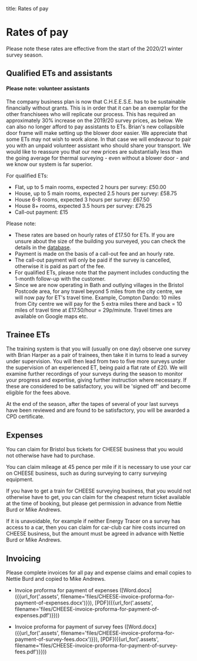 title: Rates of pay

# Rates of pay

Please note these rates are effective from the start of the 2020/21 winter
survey season.

## Qualified ETs and assistants

<div class="alert alert-info">

<h4 class="alert-heading">Please note: volunteer assistants</h4>

<!--<p>This Spring, because we had not received any grants, we had to take a
management decision that we could only afford to use unpaid volunteer
Assistants. The reason for this is that we thought £150 (double last year's
fee) was as much as the market would bear, while the actual cost of a survey to
us is £240 if including overheads - despite all senior management working for
nothing. If we paid assistants we would make a loss on all our survey direct
salary costs - unsustainable. Until we get an additional income stream we
cannot change this decision. An exception to this is when we are paid a
considerably higher survey fee by a client or third party - this has to be in
excess of £240.</p>-->

<p> The company business plan is now that C.H.E.E.S.E. has to be sustainable
financially without grants. This is in order that it can be an exemplar for the
other franchisees who will replicate our process. This has required an
approximately 30% increase on the 2019/20 survey prices, as below. We can also
no longer afford to pay assistants to ETs. Brian's new collapsible door frame
will make setting up the blower door easier. We appreciate that some ETs may
not wish to work alone. In that case we will endeavour to pair you with an
unpaid volunteer assistant who should share your transport. We would like to
reassure you that our new prices are substantially less than the going average
for thermal surveying - even without a blower door - and we know our system is
far superior.</p>

</div>

For qualified ETs:

- Flat, up to 5 main rooms, expected 2 hours per survey: £50.00
- House, up to 5 main rooms, expected 2.5 hours per survey: £58.75
- House 6-8 rooms, expected 3 hours per survey: £67.50
- House 8+ rooms, expected 3.5 hours per survey: £76.25
- Call-out payment: £15

Please note:

 - These rates are based on hourly rates of £17.50 for ETs. If you are unsure
   about the size of the building you surveyed, you can check the details in the
  [database](/admin).
 - Payment is made on the basis of a call-out fee and an hourly rate.
 - The call-out payment will only be paid if the survey is cancelled, otherwise
   it is paid as part of the fee.
 - For qualified ETs, please note that the payment includes conducting the
   1-month follow-up with the customer.
 - Since we are now operating in Bath and outlying villages in the Bristol
   Postcode area, for any travel beyond 5 miles from the city centre, we will
   now pay for ET's travel time. Example, Compton Dando: 10 miles from City centre
   we will pay for the 5 extra miles there and back = 10 miles of travel time at
   £17.50/hour = 29p/minute. Travel times are available on Google maps etc.


## Trainee ETs

The training system is that you will (usually on one day) observe one survey
with Brian Harper as a pair of trainees, then take it in turns to lead a survey
under supervision. You will then lead from two to five more surveys under the
supervision of an experienced ET, being paid a flat rate of £20. We will
examine further recordings of your surveys during the season to monitor your
progress and expertise, giving further instruction where necessary. If these
are considered to be satisfactory, you will be 'signed off' and become eligible
for the fees above.

At the end of the season, after the tapes of several of your last surveys have
been reviewed and are found to be satisfactory, you will be awarded a CPD
certificate.


## Expenses

You can claim for Bristol bus tickets for CHEESE business that you would not
otherwise have had to purchase.

You can claim mileage at 45 pence per mile if it is necessary to use your car
on CHEESE business, such as during surveying to carry surveying equipment.

If you have to get a train for CHEESE surveying business, that you would not
otherwise have to get, you can claim for the cheapest return ticket available
at the time of booking, but please get permission in advance from Nettie Burd
or Mike Andrews.

If it is unavoidable, for example if neither Energy Tracer on a survey has
access to a car, then you can claim for car-club car hire costs incurred on
CHEESE business, but the amount must be agreed in advance with Nettie Burd
or Mike Andrews.

## Invoicing

Please complete invoices for all pay and expense claims and email copies to
Nettie Burd and copied to Mike Andrews.

- Invoice proforma for payment of expenses
  ([Word.docx]({{url_for('.assets', filename='files/CHEESE-invoice-proforma-for-payment-of-expenses.docx')}}),
   [PDF]({{url_for('.assets', filename='files/CHEESE-invoice-proforma-for-payment-of-expenses.pdf')}}))

- Invoice proforma for payment of survey fees
  ([Word.docx]({{url_for('.assets', filename='files/CHEESE-invoice-proforma-for-payment-of-survey-fees.docx')}}),
   [PDF]({{url_for('.assets', filename='files/CHEESE-invoice-proforma-for-payment-of-survey-fees.pdf')}}))
